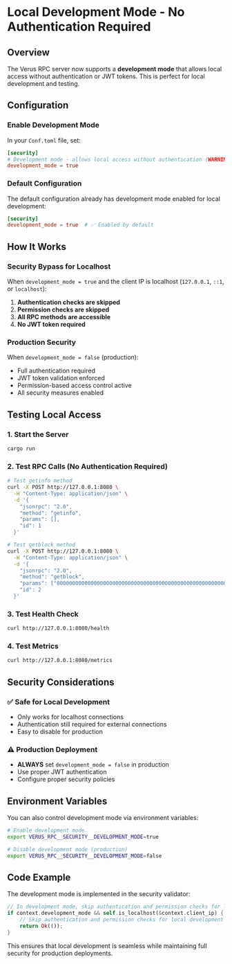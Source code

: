 # Local Development Mode - No Authentication Required

## Overview

The Verus RPC server now supports a **development mode** that allows local access without authentication or JWT tokens. This is perfect for local development and testing.

## Configuration

### Enable Development Mode

In your `Conf.toml` file, set:

```toml
[security]
# Development mode - allows local access without authentication (WARNING: disable in production!)
development_mode = true
```

### Default Configuration

The default configuration already has development mode enabled for local development:

```toml
[security]
development_mode = true  # ✅ Enabled by default
```

## How It Works

### Security Bypass for Localhost

When `development_mode = true` and the client IP is localhost (`127.0.0.1`, `::1`, or `localhost`):

1. **Authentication checks are skipped**
2. **Permission checks are skipped**
3. **All RPC methods are accessible**
4. **No JWT token required**

### Production Security

When `development_mode = false` (production):
- Full authentication required
- JWT token validation enforced
- Permission-based access control active
- All security measures enabled

## Testing Local Access

### 1. Start the Server

```bash
cargo run
```

### 2. Test RPC Calls (No Authentication Required)

```bash
# Test getinfo method
curl -X POST http://127.0.0.1:8080 \
  -H "Content-Type: application/json" \
  -d '{
    "jsonrpc": "2.0",
    "method": "getinfo",
    "params": [],
    "id": 1
  }'

# Test getblock method
curl -X POST http://127.0.0.1:8080 \
  -H "Content-Type: application/json" \
  -d '{
    "jsonrpc": "2.0",
    "method": "getblock",
    "params": ["0000000000000000000000000000000000000000000000000000000000000000"],
    "id": 2
  }'
```

### 3. Test Health Check

```bash
curl http://127.0.0.1:8080/health
```

### 4. Test Metrics

```bash
curl http://127.0.0.1:8080/metrics
```

## Security Considerations

### ✅ Safe for Local Development
- Only works for localhost connections
- Authentication still required for external connections
- Easy to disable for production

### ⚠️ Production Deployment
- **ALWAYS** set `development_mode = false` in production
- Use proper JWT authentication
- Configure proper security policies

## Environment Variables

You can also control development mode via environment variables:

```bash
# Enable development mode
export VERUS_RPC__SECURITY__DEVELOPMENT_MODE=true

# Disable development mode (production)
export VERUS_RPC__SECURITY__DEVELOPMENT_MODE=false
```

## Code Example

The development mode is implemented in the security validator:

```rust
// In development mode, skip authentication and permission checks for localhost
if context.development_mode && self.is_localhost(&context.client_ip) {
    // Skip authentication and permission checks for local development
    return Ok(());
}
```

This ensures that local development is seamless while maintaining full security for production deployments. 